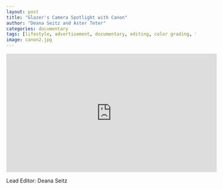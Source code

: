 ```yaml
---
layout: post
title: "Glazer's Camera Spotlight with Canon"
author: "Deana Seitz and Aster Teter"
categories: documentary
tags: [lifestyle, advertisement, documentary, editing, color grading, test 2 2023-04-23,]
image: canon2.jpg
---
```


<iframe width="560" height="315" src="https://www.youtube-nocookie.com/embed/Oi2GmQjwhX4" title="YouTube video player" frameborder="0" allow="accelerometer; autoplay; clipboard-write; encrypted-media; gyroscope; picture-in-picture; web-share" allowfullscreen></iframe>

Lead Editor: Deana Seitz